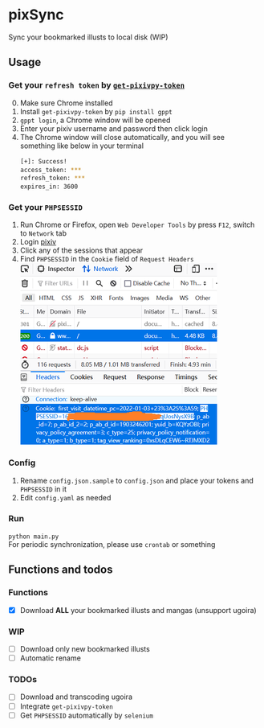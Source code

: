 # pixSync

Sync your bookmarked illusts to local disk (WIP)

## Usage

### Get your `refresh token`  by [`get-pixivpy-token`](https://github.com/eggplants/get-pixivpy-token)  
0. Make sure Chrome installed
1. Install `get-pixivpy-token` by `pip install gppt`  
2. `gppt login`, a Chrome window will be opened
3. Enter your pixiv username and password then click login
4. The Chrome window will close automatically, and you will see something like below in your terminal
    ```bash
    [+]: Success!
    access_token: ***
    refresh_token: ***
    expires_in: 3600
    ```

### Get your `PHPSESSID` 
1. Run Chrome or Firefox, open `Web Developer Tools` by press `F12`, switch to `Network` tab
2. Login [pixiv](https://www.pixiv.net)
3. Click any of the sessions that appear
4. Find `PHPSESSID` in the `Cookie` field of `Request Headers`  
   ![](images/PHPSESSID.png)

### Config
1. Rename `config.json.sample` to `config.json` and place your tokens and `PHPSESSID` in it
2. Edit `config.yaml` as needed

### Run
`python main.py`  
For periodic synchronization, please use `crontab` or something

## Functions and todos
### Functions
+ [x] Download **ALL** your bookmarked illusts and mangas (unsupport ugoira)

### WIP
+ [ ] Download only new bookmarked illusts
+ [ ] Automatic rename

### TODOs
+ [ ] Download and transcoding ugoira
+ [ ] Integrate `get-pixivpy-token`
+ [ ] Get `PHPSESSID` automatically by `selenium`
